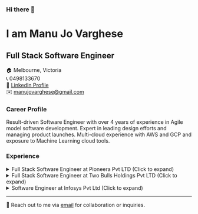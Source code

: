 ### Hi there 👋

# I am Manu Jo Varghese

## Full Stack Software Engineer
🏠 Melbourne, Victoria  
📞 0498133670  
🔗 [LinkedIn Profile](https://www.linkedin.com/in/manu-jo)  
✉️ [manujovarghese@gmail.com](mailto:manujovarghese@gmail.com)

### Career Profile

Result-driven Software Engineer with over 4 years of experience in Agile model software development. Expert in leading design efforts and managing product launches. Multi-cloud experience with AWS and GCP and exposure to Machine Learning cloud tools.

### Experience

<details>
  <summary>Full Stack Software Engineer at Pioneera Pvt LTD (Click to expand)</summary>
  
  **Sydney New South Wales (Remote) | 28 February 2022 – Current **
  
  - Led development of web/mobile apps using MERN stack, with 100,000+ downloads.
  - 20% increase in user engagement with React/Redux.
  - Improved scalability with AWS services (EC2, S3, Lambda).
  - Technologies: Redux, AWS, GCP, Node.js, MongoDB, React.js, Python, JavaScript, SciPy.
</details>

<details>
  <summary>Full Stack Software Engineer at Two Bulls Holdings Pvt LTD (Click to expand)</summary>
  
  **Collingwood Victoria | 27 September 2021 – 28 February 2022 (Contract Role)**
  
  - Implemented GraphQL APIs for efficient UIs, reducing data transfer by 50%.
  - 30% increase in query performance for large-scale data management projects.
  - Technologies: AWS, Node.js, PostgreSQL, React.js, Python, Django, Vue.js, TensorFlow.
</details>

<details>
  <summary>Software Engineer at Infosys Pvt Ltd (Click to expand)</summary>
  
  **Mysore India | 1 January 2018 – 16 June 2019**
  
  - Collaborated with cross-functional teams for high-quality software delivery.
  - 12% faster data access through SQL query optimization.
  - Technologies: SQL, TypeScript, Python, Django, Scikit-learn.
</details>

---

📣 Reach out to me via [email](mailto:manujovarghese@gmail.com) for collaboration or inquiries.


